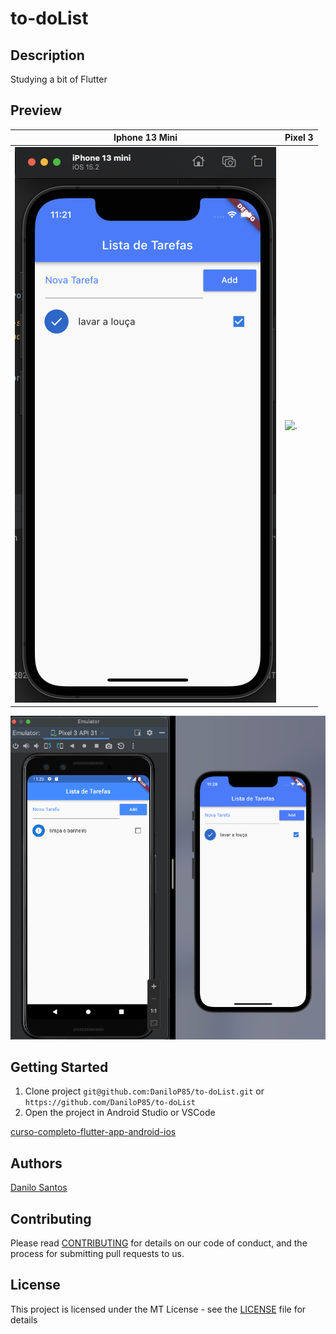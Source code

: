 # to-doList

## Description

Studying a bit of Flutter

## Preview

| Iphone 13 Mini | Pixel 3 |
| ---- | ---- |  
| ![.](readme/iphone.13.mini.png) | ![.](readm/pixel.3.png)

![.](readme/boths.png)

## Getting Started
1. Clone project `git@github.com:DaniloP85/to-doList.git` or  `https://github.com/DaniloP85/to-doList`
2. Open the project in Android Studio or VSCode

[curso-completo-flutter-app-android-ios](https://www.udemy.com/course/curso-completo-flutter-app-android-ios/)

## Authors

[Danilo Santos](https://www.linkedin.com/in/danilopsnts/)

## Contributing

Please read [CONTRIBUTING](CONTRIBUTING.md) for details on our code of conduct, and the process for submitting pull requests to us.
## License

This project is licensed under the MT License - see the [LICENSE](LICENSE.md) file for details